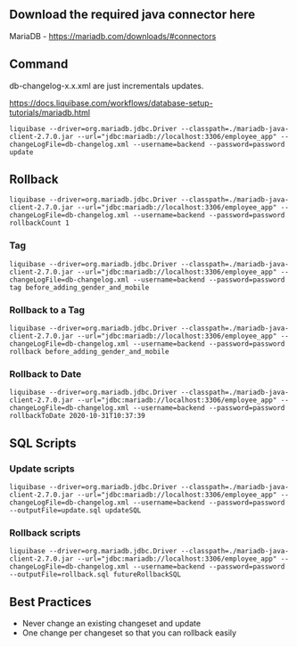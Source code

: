 ## Download the required java connector here

MariaDB - https://mariadb.com/downloads/#connectors

## Command

db-changelog-x.x.xml are just incrementals updates.

https://docs.liquibase.com/workflows/database-setup-tutorials/mariadb.html

```
liquibase --driver=org.mariadb.jdbc.Driver --classpath=./mariadb-java-client-2.7.0.jar --url="jdbc:mariadb://localhost:3306/employee_app" --changeLogFile=db-changelog.xml --username=backend --password=password update
```

## Rollback

```
liquibase --driver=org.mariadb.jdbc.Driver --classpath=./mariadb-java-client-2.7.0.jar --url="jdbc:mariadb://localhost:3306/employee_app" --changeLogFile=db-changelog.xml --username=backend --password=password rollbackCount 1
```

### Tag

```
liquibase --driver=org.mariadb.jdbc.Driver --classpath=./mariadb-java-client-2.7.0.jar --url="jdbc:mariadb://localhost:3306/employee_app" --changeLogFile=db-changelog.xml --username=backend --password=password tag before_adding_gender_and_mobile
```

### Rollback to a Tag

```
liquibase --driver=org.mariadb.jdbc.Driver --classpath=./mariadb-java-client-2.7.0.jar --url="jdbc:mariadb://localhost:3306/employee_app" --changeLogFile=db-changelog.xml --username=backend --password=password rollback before_adding_gender_and_mobile
```

### Rollback to Date

```
liquibase --driver=org.mariadb.jdbc.Driver --classpath=./mariadb-java-client-2.7.0.jar --url="jdbc:mariadb://localhost:3306/employee_app" --changeLogFile=db-changelog.xml --username=backend --password=password rollbackToDate 2020-10-31T10:37:39
```

## SQL Scripts

### Update scripts

```
liquibase --driver=org.mariadb.jdbc.Driver --classpath=./mariadb-java-client-2.7.0.jar --url="jdbc:mariadb://localhost:3306/employee_app" --changeLogFile=db-changelog.xml --username=backend --password=password --outputFile=update.sql updateSQL
```

### Rollback scripts

```
liquibase --driver=org.mariadb.jdbc.Driver --classpath=./mariadb-java-client-2.7.0.jar --url="jdbc:mariadb://localhost:3306/employee_app" --changeLogFile=db-changelog.xml --username=backend --password=password --outputFile=rollback.sql futureRollbackSQL
```

## Best Practices

* Never change an existing changeset and update
* One change per changeset so that you can rollback easily
